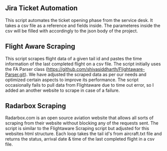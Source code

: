 ## Jira Ticket Automation

This script automates the ticket opening phase from the service desk. It takes a csv file as a reference and fields inside.
The parameteres inside the csv will be filled with accordingly to the json body of the project.

## Flight Aware Scraping
This script scrapes flight data of a given tail id and pastes the time information of the last completed flight on a csv file.
The script initially uses the FA Parser class (https://github.com/shivasiddharth/Flightaware-Parser.git). We have adjusted the scraped data as per our needs and optimized certain aspects to improve its performance.
The script occasionally fails to pull data from Flightaware due to time out error, so I added an another website to scrape in case of a failure.

## Radarbox Scraping

Radarbox.com is an open source aviation website that allows all sorts of scraping from their website without blocking any of the requests sent.
The script is similar to the Flightaware Scraping script but adjusted for this websites html structure.
Each loop takes the tail id's from aircraft.txt file and returns the status, arrival date & time of the last completed flight in a csv file.
